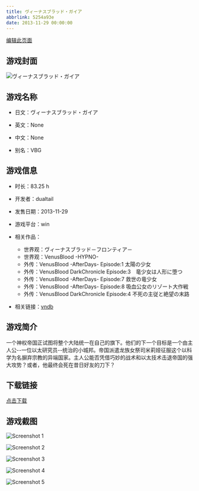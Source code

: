 ```yaml
---
title: ヴィーナスブラッド・ガイア
abbrlink: 5254a93e
date: 2013-11-29 00:00:00
---
```

[编辑此页面](https://github.com/ACG-3/ADV3-source/blob/main/source/_posts/%E3%83%B4%E3%82%A3%E3%83%BC%E3%83%8A%E3%82%B9%E3%83%96%E3%83%A9%E3%83%83%E3%83%89%E3%83%BB%E3%82%AC%E3%82%A4%E3%82%A2.md)

## 游戏封面

![ヴィーナスブラッド・ガイア](https://pan.timero.xyz/d/onedrive/img_lib_001/%E3%83%B4%E3%82%A3%E3%83%BC%E3%83%8A%E3%82%B9%E3%83%96%E3%83%A9%E3%83%83%E3%83%89%E3%83%BB%E3%82%AC%E3%82%A4%E3%82%A2_cover.avif)


## 游戏名称

- 日文：ヴィーナスブラッド・ガイア
- 英文：None
- 中文：None

- 别名：VBG


## 游戏信息

- 时长：83.25 h
- 开发者：dualtail
- 发售日期：2013-11-29
- 游戏平台：win
- 相关作品：
   - 世界观：ヴィーナスブラッド－フロンティア－
   - 世界观：VenusBlood -HYPNO-
   - 外传：VenusBlood -AfterDays- Episode:1 太陽の少女
   - 外传：VenusBlood DarkChronicle Episode:3　竜少女は人形に堕つ
   - 外传：VenusBlood -AfterDays- Episode:7 救世の竜少女
   - 外传：VenusBlood -AfterDays- Episode:8 吸血公女のリゾート大作戦
   - 外传：VenusBlood DarkChronicle Episode:4 不死の主従と絶望の末路

- 相关链接：[vndb](https://vndb.org/v12986)


## 游戏简介

一个神权帝国正试图将整个大陆统一在自己的旗下。他们的下一个目标是一个由主人公--一位以太研究员--统治的小城邦。帝国派遣龙族女祭司米莉娅征服这个以科学为名摒弃宗教的异端国家。主人公能否凭借巧妙的战术和以太技术击退帝国的强大攻势？或者，他最终会死在昔日好友的刀下？




## 下载链接

[点击下载](https://pan.timero.xyz/onedrive/adv_lib_001/%E3%83%B4%E3%82%A3%E3%83%BC%E3%83%8A%E3%82%B9%E3%83%96%E3%83%A9%E3%83%83%E3%83%89%E3%83%BB%E3%82%AC%E3%82%A4%E3%82%A2)


## 游戏截图


![Screenshot 1](https://pan.timero.xyz/d/onedrive/img_lib_001/%E3%83%B4%E3%82%A3%E3%83%BC%E3%83%8A%E3%82%B9%E3%83%96%E3%83%A9%E3%83%83%E3%83%89%E3%83%BB%E3%82%AC%E3%82%A4%E3%82%A2_Screenshot_1.avif)

![Screenshot 2](https://pan.timero.xyz/d/onedrive/img_lib_001/%E3%83%B4%E3%82%A3%E3%83%BC%E3%83%8A%E3%82%B9%E3%83%96%E3%83%A9%E3%83%83%E3%83%89%E3%83%BB%E3%82%AC%E3%82%A4%E3%82%A2_Screenshot_2.avif)

![Screenshot 3](https://pan.timero.xyz/d/onedrive/img_lib_001/%E3%83%B4%E3%82%A3%E3%83%BC%E3%83%8A%E3%82%B9%E3%83%96%E3%83%A9%E3%83%83%E3%83%89%E3%83%BB%E3%82%AC%E3%82%A4%E3%82%A2_Screenshot_3.avif)

![Screenshot 4](https://pan.timero.xyz/d/onedrive/img_lib_001/%E3%83%B4%E3%82%A3%E3%83%BC%E3%83%8A%E3%82%B9%E3%83%96%E3%83%A9%E3%83%83%E3%83%89%E3%83%BB%E3%82%AC%E3%82%A4%E3%82%A2_Screenshot_4.avif)

![Screenshot 5](https://pan.timero.xyz/d/onedrive/img_lib_001/%E3%83%B4%E3%82%A3%E3%83%BC%E3%83%8A%E3%82%B9%E3%83%96%E3%83%A9%E3%83%83%E3%83%89%E3%83%BB%E3%82%AC%E3%82%A4%E3%82%A2_Screenshot_5.avif)

